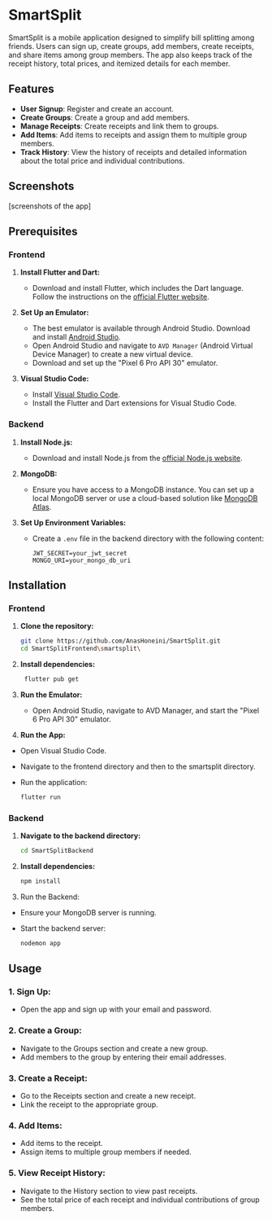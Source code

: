 # SmartSplit

SmartSplit is a mobile application designed to simplify bill splitting among friends. Users can sign up, create groups, add members, create receipts, and share items among group members. The app also keeps track of the receipt history, total prices, and itemized details for each member.

## Features

- **User Signup**: Register and create an account.
- **Create Groups**: Create a group and add members.
- **Manage Receipts**: Create receipts and link them to groups.
- **Add Items**: Add items to receipts and assign them to multiple group members.
- **Track History**: View the history of receipts and detailed information about the total price and individual contributions.

## Screenshots

[screenshots of the app]

## Prerequisites

### Frontend

1. **Install Flutter and Dart:**
   - Download and install Flutter, which includes the Dart language. Follow the instructions on the [official Flutter website](https://flutter.dev/docs/get-started/install).

2. **Set Up an Emulator:**
   - The best emulator is available through Android Studio. Download and install [Android Studio](https://developer.android.com/studio).
   - Open Android Studio and navigate to `AVD Manager` (Android Virtual Device Manager) to create a new virtual device.
   - Download and set up the "Pixel 6 Pro API 30" emulator.

3. **Visual Studio Code:**
   - Install [Visual Studio Code](https://code.visualstudio.com/).
   - Install the Flutter and Dart extensions for Visual Studio Code.

### Backend

1. **Install Node.js:**
   - Download and install Node.js from the [official Node.js website](https://nodejs.org/).

2. **MongoDB:**
   - Ensure you have access to a MongoDB instance. You can set up a local MongoDB server or use a cloud-based solution like [MongoDB Atlas](https://www.mongodb.com/cloud/atlas).

3. **Set Up Environment Variables:**
   - Create a `.env` file in the backend directory with the following content:
     ```env
     JWT_SECRET=your_jwt_secret
     MONGO_URI=your_mongo_db_uri
     ```

## Installation

### Frontend

1. **Clone the repository:**
   ```bash
   git clone https://github.com/AnasHoneini/SmartSplit.git
   cd SmartSplitFrontend\smartsplit\
   ```
   
2. **Install dependencies:**
   ```bash
    flutter pub get
   ```
   
3. **Run the Emulator:**

   - Open Android Studio, navigate to AVD Manager, and start the "Pixel 6 Pro API 30" emulator.

4. **Run the App:**

- Open Visual Studio Code.
- Navigate to the frontend directory and then to the smartsplit directory.
- Run the application:
  
    ```bash
    flutter run
    ```

### Backend

1. **Navigate to the backend directory:**
    ```bash
    cd SmartSplitBackend
    ```
    
2. **Install dependencies:**
    ```bash
    npm install
    ```
3. Run the Backend:
  - Ensure your MongoDB server is running.  
  - Start the backend server:
    
    ```bash
    nodemon app
    ```

## Usage

### 1. Sign Up:
  - Open the app and sign up with your email and password.

### 2. Create a Group:
  - Navigate to the Groups section and create a new group.  
  - Add members to the group by entering their email addresses.

### 3. Create a Receipt:
  - Go to the Receipts section and create a new receipt.  
  - Link the receipt to the appropriate group.

### 4. Add Items:
  - Add items to the receipt.  
  - Assign items to multiple group members if needed.

### 5. View Receipt History:
  - Navigate to the History section to view past receipts.  
  - See the total price of each receipt and individual contributions of group members.
